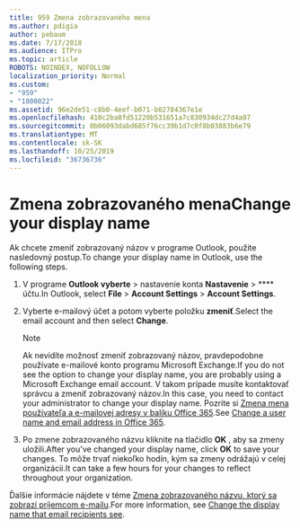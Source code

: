 ```yaml
---
title: 959 Zmena zobrazovaného mena
ms.author: pdigia
author: pebaum
ms.date: 7/17/2018
ms.audience: ITPro
ms.topic: article
ROBOTS: NOINDEX, NOFOLLOW
localization_priority: Normal
ms.custom:
- "959"
- "1800022"
ms.assetid: 96e2de51-c8b0-4eef-b071-b02784367e1e
ms.openlocfilehash: 410c2ba8fd51220b531651a7c830934dc27d4a07
ms.sourcegitcommit: 0b06093dabd685f76cc39b1d7c0f8b03883b6e79
ms.translationtype: MT
ms.contentlocale: sk-SK
ms.lasthandoff: 10/25/2019
ms.locfileid: "36736736"
---
```

# <a name="change-your-display-name"></a><span data-ttu-id="cf597-102">Zmena zobrazovaného mena</span><span class="sxs-lookup"><span data-stu-id="cf597-102">Change your display name</span></span>
  
<span data-ttu-id="cf597-103">Ak chcete zmeniť zobrazovaný názov v programe Outlook, použite nasledovný postup.</span><span class="sxs-lookup"><span data-stu-id="cf597-103">To change your display name in Outlook, use the following steps.</span></span>
  
1. <span data-ttu-id="cf597-104">V programe **Outlook vyberte** \> nastavenie konta **Nastavenie** \> \*\*\*\* účtu.</span><span class="sxs-lookup"><span data-stu-id="cf597-104">In Outlook, select **File** \> **Account Settings** \> **Account Settings**.</span></span>

2. <span data-ttu-id="cf597-105">Vyberte e-mailový účet a potom vyberte položku **zmeniť**.</span><span class="sxs-lookup"><span data-stu-id="cf597-105">Select the email account and then select **Change**.</span></span>

    > [!NOTE]
    > <span data-ttu-id="cf597-106">Ak nevidíte možnosť zmeniť zobrazovaný názov, pravdepodobne používate e-mailové konto programu Microsoft Exchange.</span><span class="sxs-lookup"><span data-stu-id="cf597-106">If you do not see the option to change your display name, you are probably using a Microsoft Exchange email account.</span></span> <span data-ttu-id="cf597-107">V takom prípade musíte kontaktovať správcu a zmeniť zobrazovaný názov.</span><span class="sxs-lookup"><span data-stu-id="cf597-107">In this case, you need to contact your administrator to change your display name.</span></span> <span data-ttu-id="cf597-108">Pozrite si [Zmena mena používateľa a e-mailovej adresy v balíku Office 365](https://docs.microsoft.com/office365/admin/add-users/change-a-user-name-and-email-address).</span><span class="sxs-lookup"><span data-stu-id="cf597-108">See [Change a user name and email address in Office 365](https://docs.microsoft.com/office365/admin/add-users/change-a-user-name-and-email-address).</span></span>
  
3. <span data-ttu-id="cf597-109">Po zmene zobrazovaného názvu kliknite na tlačidlo **OK** , aby sa zmeny uložili.</span><span class="sxs-lookup"><span data-stu-id="cf597-109">After you've changed your display name, click **OK** to save your changes.</span></span> <span data-ttu-id="cf597-110">To môže trvať niekoľko hodín, kým sa zmeny odrážajú v celej organizácii.</span><span class="sxs-lookup"><span data-stu-id="cf597-110">It can take a few hours for your changes to reflect throughout your organization.</span></span>

<span data-ttu-id="cf597-111">Ďalšie informácie nájdete v téme [Zmena zobrazovaného názvu, ktorý sa zobrazí príjemcom e-mailu](https://support.office.com/article/2b53331a-ba2a-4803-88dc-ac9fe376c8a9.aspx).</span><span class="sxs-lookup"><span data-stu-id="cf597-111">For more information, see [Change the display name that email recipients see](https://support.office.com/article/2b53331a-ba2a-4803-88dc-ac9fe376c8a9.aspx).</span></span>
  
